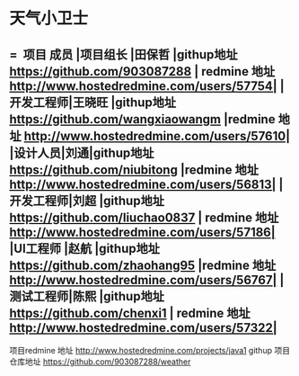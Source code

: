# 天气小卫士
= 
项目 成员
|项目组长  |田保哲 |githup地址  https://github.com/903087288     | redmine 地址 http://www.hostedredmine.com/users/57754|
|开发工程师|王晓旺 |githup地址  https://github.com/wangxiaowangm  |redmine 地址 http://www.hostedredmine.com/users/57610|
|设计人员|刘通|githup地址  https://github.com/niubitong      |redmine 地址 http://www.hostedredmine.com/users/56813|
|开发工程师|刘超   |githup地址  https://github.com/liuchao0837   | redmine 地址 http://www.hostedredmine.com/users/57186|
|UI工程师  |赵航   |githup地址  https://github.com/zhaohang95     |redmine 地址 http://www.hostedredmine.com/users/56767|
|测试工程师|陈熙   |githup地址  https://github.com/chenxi1       | redmine 地址 http://www.hostedredmine.com/users/57322|
-----
 项目redmine 地址 http://www.hostedredmine.com/projects/java1
 githup 项目仓库地址 https://github.com/903087288/weather
